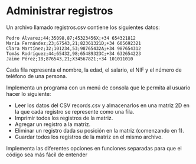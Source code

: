 # Administrar registros

Un archivo llamado registros.csv contiene los siguientes datos:

```
Pedro Álvarez;44;35098,87;45323456X;+34 654321812
María Fernández;23;67543,21;82361321D;+34 605692321
Clara Martínez;32;101234,53;98765432A;+34 987654312
Tomás Rodríguez;44;65432,98;65489323C;+34 632654223
Jaime Pérez;18;876543,21;X34567821;+34 101011010
```

Cada fila representa el nombre, la edad, el salario, el NIF y el número de teléfono de una persona.

 Implementa un programa con un menú de consola que le permita al usuario hacer lo siguiente:
-  Leer los datos del CSV records.csv y almacenarlos en una matriz 2D en la que cada registro se represente como una fila.
-  Imprimir todos los registros de la matriz.
-  Agregar un registro a la matriz.
-  Eliminar un registro dada su posición en la matriz (comenzando en 1).
-  Guardar todos los registros de la matriz en el mismo archivo.

 Implementa las diferentes opciones en funciones separadas para que el código sea más fácil de entender
